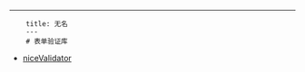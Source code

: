 ---
        title: 无名
        ---
        # 表单验证库


- [niceValidator](https://niceue.com/validator/demo/remote.php)
